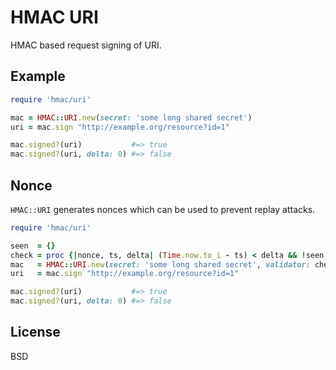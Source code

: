 # HMAC URI

HMAC based request signing of URI.


## Example

```ruby
require 'hmac/uri'

mac = HMAC::URI.new(secret: 'some long shared secret')
uri = mac.sign "http://example.org/resource?id=1"

mac.signed?(uri)           #=> true
mac.signed?(uri, delta: 0) #=> false
```

## Nonce

`HMAC::URI` generates nonces which can be used to prevent replay attacks.

```ruby
require 'hmac/uri'

seen  = {}
check = proc {|nonce, ts, delta| (Time.now.to_i - ts) < delta && !seen.include?(nonce) && seen << nonce}
mac   = HMAC::URI.new(secret: 'some long shared secret', validator: check)
uri   = mac.sign "http://example.org/resource?id=1"

mac.signed?(uri)           #=> true
mac.signed?(uri, delta: 0) #=> false
```

## License

BSD

